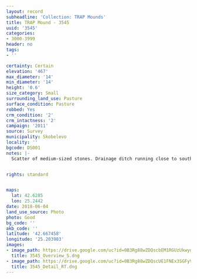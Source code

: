 ```yaml
---
layout: record
subheadline: 'Collection: TRAP Mounds'
title: TRAP Mound - 3545
uuid: '3545'
categories:
- 3000-3999
header: no
tags:
- ''

certainty: Certain
elevation: '467'
max_diameter: '14'
min_diameter: '14'
height: '0.6'
size_category: Small
surrounding_land_use: Pasture
surface_condition: Pasture
robbed: Yes
crm_condition: '2'
crm_intactness: '2'
campaign: '2011'
source: Survey
municipality: Skobelevo
locality: ''
bgcode: DS001
notes: |-
  Scatter of medium-sized stones. Drainage ditch running close to south-west side. Damaged by agricultual activity.


rights: standard


maps:
  lat: 42.6285
  lon: 25.2442
date: 2018-06-04
land_use_source: Photo
photo: Good
bg_code: ''
akb_code: ''
latitude: '42.667458'
longitude: '25.203983'
images:
- image_path: https://drive.google.com/uc?id=0B3Rg88wZDQscbEM1RGUzUkwydnM
  title: 3545_Overview_S.dng
- image_path: https://drive.google.com/uc?id=0B3Rg88wZDQscUE1FNEx3SGFyVW8
  title: 3545_Detail_RT.dng
---
```

